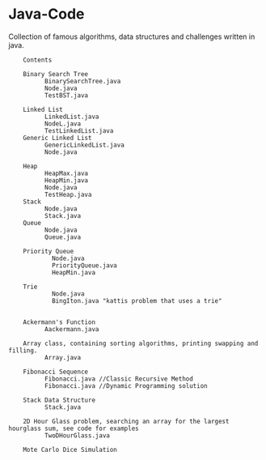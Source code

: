 # Java-Code
Collection of famous algorithms, data structures and challenges written in java. 


        Contents 
        
        Binary Search Tree
              BinarySearchTree.java
              Node.java
              TestBST.java
              
        Linked List 
              LinkedList.java
              NodeL.java
              TestLinkedList.java
        Generic Linked List
              GenericLinkedList.java
              Node.java
              
        Heap
              HeapMax.java
              HeapMin.java
              Node.java
              TestHeap.java
        Stack
              Node.java
              Stack.java
        Queue
              Node.java
              Queue.java
              
        Priority Queue
                Node.java
                PriorityQueue.java
                HeapMin.java
                
        Trie
                Node.java
                BingIton.java "kattis problem that uses a trie"
        
              
        Ackermann's Function
              Aackermann.java
              
        Array class, containing sorting algorithms, printing swapping and filling. 
              Array.java
              
        Fibonacci Sequence
              Fibonacci.java //Classic Recursive Method
              Fibonacci.java //Dynamic Programming solution 
              
        Stack Data Structure 
              Stack.java
              
        2D Hour Glass problem, searching an array for the largest hourglass sum, see code for examples 
              TwoDHourGlass.java 
              
        Mote Carlo Dice Simulation 
